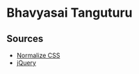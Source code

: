 # Bhavyasai Tanguturu

## Sources
* [Normalize CSS](https://necolas.github.io/normalize.css/)
* [jQuery](https://jquery.com/)

